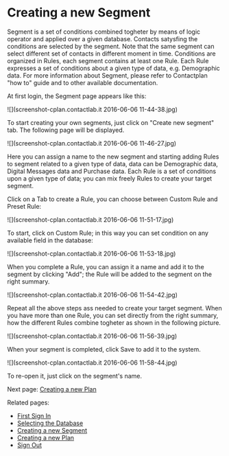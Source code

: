 # Creating a new Segment

Segment is a set of conditions combined togheter by means of logic operator and applied over a given database. Contacts satysfing the conditions are selected by the segment. Note that the same segment can select different set of contacts in different moment in time. 
Conditions are organized in Rules, each segment contains at least one Rule. Each Rule expresses a set of conditions about a given type of data, e.g. Demographic data.
For more information about Segment, please refer to Contactplan "how to" guide and to other available documentation.

At first login, the Segment page appears like this:

![](screenshot-cplan.contactlab.it 2016-06-06 11-44-38.jpg)

To start creating your own segments, just click on "Create new segment" tab. The following page will be displayed.

![](screenshot-cplan.contactlab.it 2016-06-06 11-46-27.jpg)

Here you can assign a name to the new segment and starting adding Rules to segment related to a given type of data, data can be Demographic data, Digital Messages data and Purchase data.
Each Rule is a set of conditions upon a given type of data; you can mix freely Rules to create your target segment.

Click on a Tab to create a Rule, you can choose between Custom Rule and Preset Rule:

![](screenshot-cplan.contactlab.it 2016-06-06 11-51-17.jpg)

To start, click on Custom Rule; in this way you can set condition on any available field in the database:

![](screenshot-cplan.contactlab.it 2016-06-06 11-53-18.jpg)

When you complete a Rule, you can assign it a name and add it to the segment by clicking "Add"; the Rule will be added to the segment on the right summary.

![](screenshot-cplan.contactlab.it 2016-06-06 11-54-42.jpg)


Repeat all the above steps ass needed to create your target segment. When you have more than one Rule, you can set directly from the right summary, how the different Rules combine togheter as shown in the following picture.

![](screenshot-cplan.contactlab.it 2016-06-06 11-56-39.jpg)


When your segment is completed, click Save to add it to the system. 

![](screenshot-cplan.contactlab.it 2016-06-06 11-58-44.jpg)

To re-open it, just click on the segment's name.

Next page: [Creating a new Plan](creating_a_new_plan.md)

Related pages:
* [First Sign In](first_sign_in.md) 
* [Selecting the Database](selecting_the_database.md)
* [Creating a new Segment](creating_a_new_segment.md)
* [Creating a new Plan](creating_a_new_plan.md)
* [Sign Out](sign_out.md)